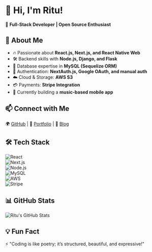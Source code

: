 # 👋 Hi, I'm Ritu!  
🚀 **Full-Stack Developer | Open Source Enthusiast**  

## 🌟 About Me  
- 🔥 Passionate about **React.js, Next.js, and React Native Web**  
- 🛠️ Backend skills with **Node.js, Django, and Flask**  
- 💾 Database expertise in **MySQL (Sequelize ORM)**  
- 🔐 Authentication: **NextAuth.js, Google OAuth, and manual auth**  
- ☁️ Cloud & Storage: **AWS S3**  
- 💳 Payments: **Stripe Integration**  
- 🎵 Currently building a **music-based mobile app**  

## 📫 Connect with Me  
🌍 [GitHub](https://github.com/Ritu178) | 💼 [Portfolio](#) | 📝 [Blog](#)  

## 🛠️ Tech Stack  
![React](https://img.shields.io/badge/React-20232A?style=for-the-badge&logo=react&logoColor=61DAFB)  
![Next.js](https://img.shields.io/badge/Next.js-000000?style=for-the-badge&logo=nextdotjs&logoColor=white)  
![Node.js](https://img.shields.io/badge/Node.js-43853D?style=for-the-badge&logo=node.js&logoColor=white)  
![MySQL](https://img.shields.io/badge/MySQL-4479A1?style=for-the-badge&logo=mysql&logoColor=white)  
![AWS](https://img.shields.io/badge/AWS-FF9900?style=for-the-badge&logo=amazonaws&logoColor=white)  
![Stripe](https://img.shields.io/badge/Stripe-008CDD?style=for-the-badge&logo=stripe&logoColor=white)  

## 📊 GitHub Stats  
![Ritu's GitHub Stats](https://github-readme-stats.vercel.app/api?username=Ritu178&show_icons=true&theme=radical)  

## 💡 Fun Fact  
⚡ "Coding is like poetry; it’s structured, beautiful, and expressive!"  
